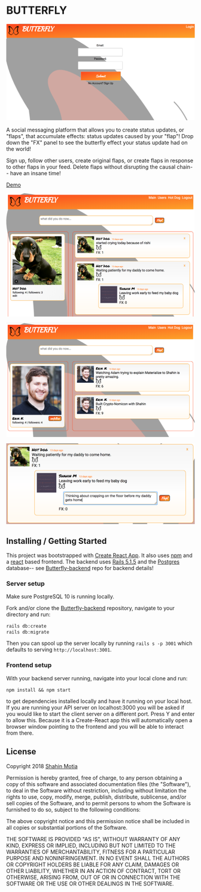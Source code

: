 # BUTTERFLY

![login](screenshots/login.png "Butterfly Login")

A social messaging platform that allows you to create status updates, or "flaps", that accumulate effects: status updates caused by your "flap"!  Drop down the "FX" panel to see the butterfly effect your status update had on the world!

Sign up, follow other users, create original flaps, or create flaps in response to other flaps in your feed.  Delete flaps without disrupting the causal chain-- have an insane time!

[Demo](https://youtu.be/na1Eqad0zHw)

![main](screenshots/main.png "Butterfly Main")  

![profile](screenshots/profile.png "Butterfly Profile")  

![flap_fx](screenshots/flap_fx.png "Butterfly Flap")  


## Installing / Getting Started

This project was bootstrapped with [Create React App](https://www.google.com). It also uses [npm](https://www.npmjs.com/) and a [react](https://reactjs.org/) based frontend. The backend uses [Rails 5.1.5](http://weblog.rubyonrails.org/2017/8/24/Rails-5-1-4-rc1-and-5-0-6-rc1-released/) and the [Postgres](https://www.postgresql.org/) database-- see [Butterfly-backend](https://github.com/nspp99b/butterfly-backend) repo for backend details!

### Server setup

Make sure PostgreSQL 10 is running locally.  

Fork and/or clone the [Butterfly-backend](https://github.com/nspp99b/butterfly-backend) repository, navigate to your directory and run:
```
rails db:create
rails db:migrate
```
Then you can spool up the server locally by running `rails s -p 3001` which defaults to serving `http://localhost:3001`.

### Frontend setup

With your backend server running, navigate into your local clone and run:
```
npm install && npm start
```
to get dependencies installed locally and have it running on your local host. If you are running your API server on localhost:3000 you will be asked if you would like to start the client server on a different port. Press Y and enter to allow this. Because it is a Create-React app this will automatically open a browser window pointing to the frontend and you will be able to interact from there.

## License

Copyright 2018 [Shahin Motia](https://github.com/nspp99b)

Permission is hereby granted, free of charge, to any person obtaining a copy of this software and associated documentation files (the "Software"), to deal in the Software without restriction, including without limitation the rights to use, copy, modify, merge, publish, distribute, sublicense, and/or sell copies of the Software, and to permit persons to whom the Software is furnished to do so, subject to the following conditions:

The above copyright notice and this permission notice shall be included in all copies or substantial portions of the Software.

THE SOFTWARE IS PROVIDED "AS IS", WITHOUT WARRANTY OF ANY KIND, EXPRESS OR IMPLIED, INCLUDING BUT NOT LIMITED TO THE WARRANTIES OF MERCHANTABILITY, FITNESS FOR A PARTICULAR PURPOSE AND NONINFRINGEMENT. IN NO EVENT SHALL THE AUTHORS OR COPYRIGHT HOLDERS BE LIABLE FOR ANY CLAIM, DAMAGES OR OTHER LIABILITY, WHETHER IN AN ACTION OF CONTRACT, TORT OR OTHERWISE, ARISING FROM, OUT OF OR IN CONNECTION WITH THE SOFTWARE OR THE USE OR OTHER DEALINGS IN THE SOFTWARE.
